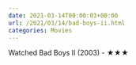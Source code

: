 ```yaml
---
date: 2021-03-14T00:00:03+00:00
url: /2021/03/14/bad-boys-ii.html
categories: Movies
---
```

Watched Bad Boys II (2003) - ★★★




